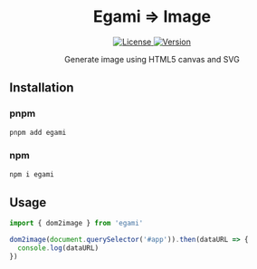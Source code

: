 <h1 align="center">Egami => Image</h1>

<p align="center">
  <a href="https://github.com/qq15725/egami/blob/master/LICENSE" class="mr-3">
    <img src="https://img.shields.io/npm/l/egami.svg" alt="License">
  </a>
  <a href="https://www.npmjs.com/package/egami">
    <img src="https://img.shields.io/npm/v/egami.svg" alt="Version">
  </a>
</p>

<p align="center">Generate image using HTML5 canvas and SVG</p>

## Installation

### pnpm

```sh
pnpm add egami
```

### npm

```sh
npm i egami
```

## Usage

```ts
import { dom2image } from 'egami'

dom2image(document.querySelector('#app')).then(dataURL => {
  console.log(dataURL)
})
```
